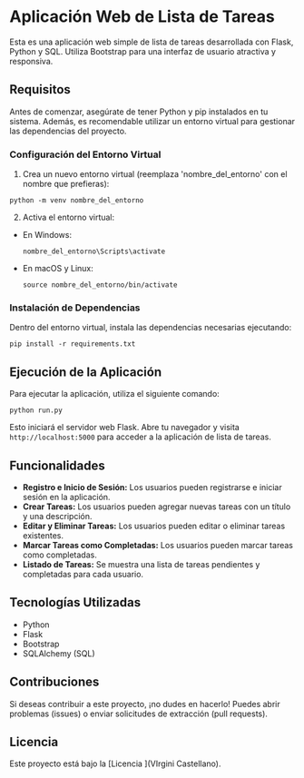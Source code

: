 # Aplicación Web de Lista de Tareas

Esta es una aplicación web simple de lista de tareas desarrollada con Flask, Python y SQL. Utiliza Bootstrap para una interfaz de usuario atractiva y responsiva.

## Requisitos

Antes de comenzar, asegúrate de tener Python y pip instalados en tu sistema. Además, es recomendable utilizar un entorno virtual para gestionar las dependencias del proyecto.

### Configuración del Entorno Virtual

1. Crea un nuevo entorno virtual (reemplaza 'nombre_del_entorno' con el nombre que prefieras):
  ```
 python -m venv nombre_del_entorno
  ```

2. Activa el entorno virtual:

- En Windows:

  ```
  nombre_del_entorno\Scripts\activate
  ```

- En macOS y Linux:

  ```
  source nombre_del_entorno/bin/activate
  ```

### Instalación de Dependencias

Dentro del entorno virtual, instala las dependencias necesarias ejecutando:
 ```
pip install -r requirements.txt
  ```

## Ejecución de la Aplicación

Para ejecutar la aplicación, utiliza el siguiente comando:
  ```
  python run.py
  ```

Esto iniciará el servidor web Flask. Abre tu navegador y visita `http://localhost:5000` para acceder a la aplicación de lista de tareas.

## Funcionalidades

- **Registro e Inicio de Sesión:** Los usuarios pueden registrarse e iniciar sesión en la aplicación.
- **Crear Tareas:** Los usuarios pueden agregar nuevas tareas con un título y una descripción.
- **Editar y Eliminar Tareas:** Los usuarios pueden editar o eliminar tareas existentes.
- **Marcar Tareas como Completadas:** Los usuarios pueden marcar tareas como completadas.
- **Listado de Tareas:** Se muestra una lista de tareas pendientes y completadas para cada usuario.

## Tecnologías Utilizadas

- Python
- Flask
- Bootstrap
- SQLAlchemy (SQL)

## Contribuciones

Si deseas contribuir a este proyecto, ¡no dudes en hacerlo! Puedes abrir problemas (issues) o enviar solicitudes de extracción (pull requests).

## Licencia

Este proyecto está bajo la [Licencia ](VIrgini Castellano).
